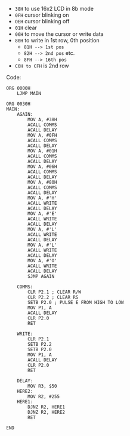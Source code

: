 - `38H` to use 16x2 LCD in 8b mode
- `0FH` cursor blinking on
- `OEH` cursor blinking off
- `01H` clear
- `06H` to move the cursor or write data
- `80H` to write in 1st row, 0th position
	- `81H --> 1st pos`
	- `82H --> 2nd pos` etc.
	- `8FH --> 16th pos`
- `C0H to CFH` is 2nd row

Code:

```8051
ORG 0000H
	LJMP MAIN

ORG 0030H
MAIN:
	AGAIN:
		MOV A, #38H
		ACALL COMMS
		ACALL DELAY
		MOV A, #0FH
		ACALL COMMS
		ACALL DELAY
		MOV A, #01H
		ACALL COMMS
		ACALL DELAY
		MOV A, #06H
		ACALL COMMS
		ACALL DELAY
		MOV A, #80H
		ACALL COMMS
		ACALL DELAY
		MOV A, #'H'
		ACALL WRITE
		ACALL DELAY
		MOV A, #'E'
		ACALL WRITE
		ACALL DELAY
		MOV A, #'L'
		ACALL WRITE
		ACALL DELAY
		MOV A, #'L'
		ACALL WRITE
		ACALL DELAY
		MOV A, #'O'
		ACALL WRITE
		ACALL DELAY
		SJMP AGAIN

	COMMS:
		CLR P2.1 ; CLEAR R/W
		CLR P2.2 ; CLEAR RS
		SETB P2.0 ; PULSE E FROM HIGH TO LOW
		MOV P1, A
		ACALL DELAY
		CLR P2.0
		RET

	WRITE:
		CLR P2.1
		SETB P2.2
		SETB P2.0
		MOV P1, A
		ACALL DELAY
		CLR P2.0
		RET

	DELAY:
		MOV R3, $50
	HERE2:
		MOV R2, #255
	HERE1:
		DJNZ R2, HERE1
		DJNZ R2, HERE2
		RET

END
```